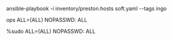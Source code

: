 ansible-playbook -i inventory/preston.hosts soft.yaml --tags ingo 

ops     ALL=(ALL) NOPASSWD: ALL

%sudo     ALL=(ALL) NOPASSWD: ALL
